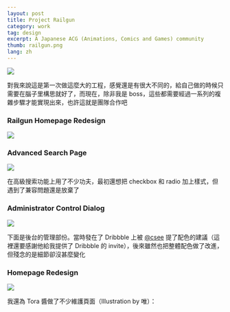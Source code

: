 ```yaml
---
layout: post
title: Project Railgun
category: work
tag: design
excerpt: A Japanese ACG (Animations, Comics and Games) community
thumb: railgun.png
lang: zh
---
```


<p><img src="{{ site.file }}/railgun-logo.png"></p>

<div class=txt>
	<p>對我來說這是第一次做這麼大的工程，感覺還是有很大不同的，給自己做的時候只需要在腦子里構思就好了，而現在，除非我是 boss，這些都需要經過一系列的複雜步驟才能實現出來，也許這就是團隊合作吧</p>
</div>

<div class=txt>
  <h3>Railgun Homepage Redesign</h3>
</div>
<p class=browser><img src="{{ site.file }}/railgun.png"></p>

<div class=txt>
  <h3>Advanced Search Page</h3>
</div>
<p class=browser><img src="{{ site.file }}/railgun-search-large.png"></p>
<div class=txt>
	<p>在高級搜索功能上用了不少功夫，最初還想把 checkbox 和 radio 加上樣式，但遇到了兼容問題還是放棄了</p>
</div>

<div class=txt>
  <h3>Administrator Control Dialog</h3>
</div>
<p class=browser><img src="{{ site.file }}/railgun-tag-large.png"></p>
<div class=txt>
  <p>下面是後台的管理部份。當時發在了 Dribbble 上被 <a href="http://twitter.com/csee" title="">@csee</a> 提了配色的建議（這裡還要感謝他給我提供了 Dribbble 的 invite），後來雖然也把整體配色做了改進，但殘念的是細節卻沒甚麼變化</p>
</div>

<div class=txt>
  <h3>Homepage Redesign</h3>
</div>
<p class=browser><img src="{{ site.file }}/railgun-error-large.png"></p>
<div class=txt>
  <p>我還為 Tora 醬做了不少維護頁面（Illustration by 唯）：</p>
</div>